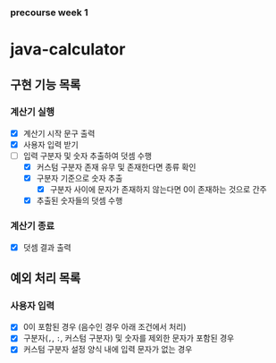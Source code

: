 ### precourse week 1

# java-calculator

## 구현 기능 목록

### 계산기 실행

- [x] 계산기 시작 문구 출력
- [x] 사용자 입력 받기
- [ ] 입력 구분자 및 숫자 추출하여 덧셈 수행
    - [x] 커스텀 구분자 존재 유무 및 존재한다면 종류 확인
    - [x] 구분자 기준으로 숫자 추출
        - [x] 구분자 사이에 문자가 존재하지 않는다면 0이 존재하는 것으로 간주
    - [x] 추출된 숫자들의 덧셈 수행

### 계산기 종료

- [x] 덧셈 결과 출력

## 예외 처리 목록

### 사용자 입력

- [x] 0이 포함된 경우 (음수인 경우 아래 조건에서 처리)
- [x] 구분자(`,`, `:`, 커스텀 구분자) 및 숫자를 제외한 문자가 포함된 경우
- [x] 커스텀 구분자 설정 양식 내에 입력 문자가 없는 경우